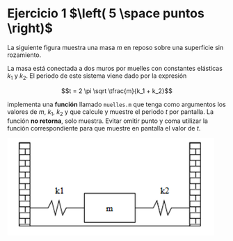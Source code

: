 # Ejercicio 1 $\left( 5 \space puntos \right)$ #
La siguiente figura muestra una masa $m$ en reposo sobre una superficie sin rozamiento.

La masa está conectada a dos muros por muelles con constantes elásticas $k_1$ y $k_2$. El periodo de este sistema viene dado por la expresión

$$t = 2 \pi \sqrt \tfrac{m}{k_1 + k_2}$$

implementa una **función** llamado `muelles.m` que tenga como argumentos los valores de $m$, $k_1$, $k_2$ y que calcule y muestre el periodo $t$ por pantalla. La función **no retorna**, solo muestra. Evitar omitir punto y coma utilizar la función correspondiente para que muestre en pantalla el valor de $t$.

![Muelles](./img/muelles.png "Ejercicio 1. Muelles")
